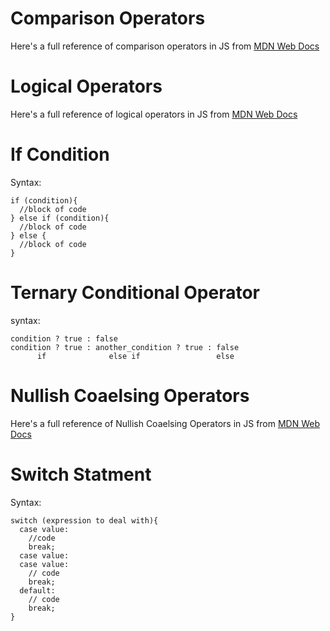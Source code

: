 # Comparison Operators
Here's a full reference of comparison operators in JS from [MDN Web Docs](https://developer.mozilla.org/en-US/docs/Web/JavaScript/Guide/Expressions_and_Operators#comparison_operators)

# Logical Operators
Here's a full reference of logical operators in JS from [MDN Web Docs](https://developer.mozilla.org/en-US/docs/Web/JavaScript/Guide/Expressions_and_Operators#logical_operators)

# If Condition
Syntax: 
```
if (condition){
  //block of code
} else if (condition){
  //block of code
} else {
  //block of code
}
```
# Ternary Conditional Operator
syntax: 
```
condition ? true : false
condition ? true : another_condition ? true : false
      if              else if                 else
```
# Nullish Coaelsing Operators
Here's a full reference of Nullish Coaelsing Operators in JS from [MDN Web Docs](https://developer.mozilla.org/en-US/docs/Web/JavaScript/Reference/Operators/Nullish_coalescing_assignment)

# Switch Statment
Syntax:
```
switch (expression to deal with){
  case value:
    //code
    break;
  case value:
  case value:
    // code
    break;
  default:
    // code
    break;
}
```